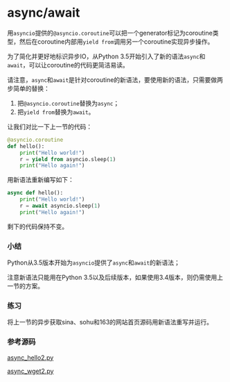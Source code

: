 # async/await

用`asyncio`提供的`@asyncio.coroutine`可以把一个generator标记为coroutine类型，然后在coroutine内部用`yield from`调用另一个coroutine实现异步操作。

为了简化并更好地标识异步IO，从Python 3.5开始引入了新的语法`async`和`await`，可以让coroutine的代码更简洁易读。

请注意，`async`和`await`是针对coroutine的新语法，要使用新的语法，只需要做两步简单的替换：

1. 把`@asyncio.coroutine`替换为`async`；
2. 把`yield from`替换为`await`。

让我们对比一下上一节的代码：

```py
@asyncio.coroutine
def hello():
    print("Hello world!")
    r = yield from asyncio.sleep(1)
    print("Hello again!")
```

用新语法重新编写如下：

```py
async def hello():
    print("Hello world!")
    r = await asyncio.sleep(1)
    print("Hello again!")
```

剩下的代码保持不变。

### 小结

Python从3.5版本开始为`asyncio`提供了`async`和`await`的新语法；

注意新语法只能用在Python 3.5以及后续版本，如果使用3.4版本，则仍需使用上一节的方案。

### 练习

将上一节的异步获取sina、sohu和163的网站首页源码用新语法重写并运行。

### 参考源码

[async\_hello2.py](https://github.com/michaelliao/learn-python3/blob/master/samples/async/async_hello2.py)

[async\_wget2.py](https://github.com/michaelliao/learn-python3/blob/master/samples/async/async_wget2.py)